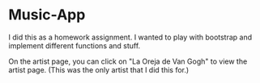 # Music-App

I did this as a homework assignment. I wanted to play with bootstrap and implement different functions and stuff.

On the artist page, you can click on "La Oreja de Van Gogh" to view the artist page. 
(This was the only artist that I did this for.)
